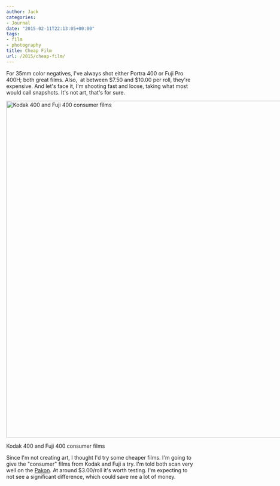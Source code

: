 ```yaml
---
author: Jack
categories:
- Journal
date: "2015-02-11T22:13:05+00:00"
tags:
- film
- photography
title: Cheap Film
url: /2015/cheap-film/
---
```


For 35mm color negatives, I've always shot either Portra 400 or Fuji Pro 400H; both great films. Also,  at between $7.50 and $10.00 per roll, they're expensive. And let's face it, I'm shooting fast and loose, taking what most would call snapshots. It's not art, that's for sure.

<div id="attachment_4293" style="width: 1210px" class="wp-caption alignnone">
  <a href="/img/2015/02/IMG_0689-3.jpg"><img class="size-full wp-image-4293" src="/img/2015/02/IMG_0689-3.jpg" alt="Kodak 400 and Fuji 400 consumer films" width="1200" height="900" srcset="/img/2015/02/IMG_0689-3.jpg 1200w, /img/2015/02/IMG_0689-3-300x225.jpg 300w, /img/2015/02/IMG_0689-3-768x576.jpg 768w, /img/2015/02/IMG_0689-3-1024x768.jpg 1024w" sizes="(max-width: 1200px) 100vw, 1200px" /></a>
  
  <p class="wp-caption-text">
    Kodak 400 and Fuji 400 consumer films
  </p>
</div>

Since I'm not creating art, I thought I'd try some cheaper films. I'm going to give the "consumer" films from Kodak and Fuji a try. I'm told both scan very well on the [Pakon][1]. At around $3.00/roll it's worth testing. I'm expecting to not see a significant difference, which could save me a lot of money.

 [1]: /2015/the-kodak-pakon-f-135-plus-scanner/ "The Kodak Pakon F-135 Plus Scanner"